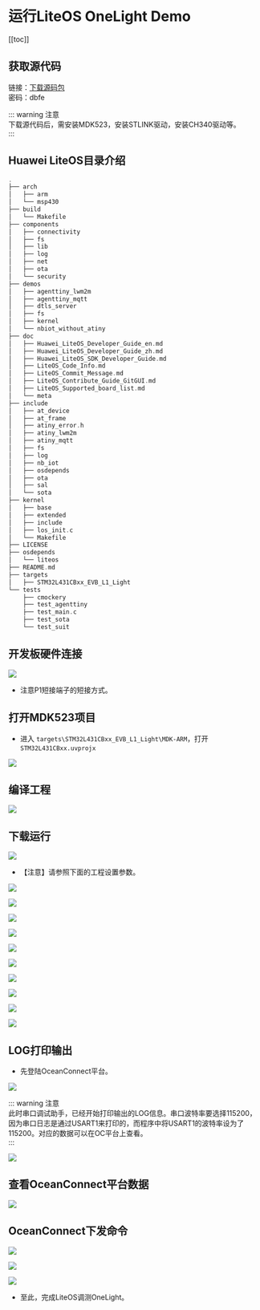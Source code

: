# 运行LiteOS OneLight Demo

[[toc]]


## 获取源代码

链接：[下载源码包](https://pan.baidu.com/s/1qdbxR2MlUxfDI01bX4q27g)  
密码：dbfe  

::: warning 注意  
下载源代码后，需安装MDK523，安装STLINK驱动，安装CH340驱动等。    
:::  

## Huawei LiteOS目录介绍

```C
.
├── arch
│   ├── arm
│   └── msp430
├── build
│   └── Makefile
├── components
│   ├── connectivity
│   ├── fs
│   ├── lib
│   ├── log
│   ├── net
│   ├── ota
│   └── security
├── demos
│   ├── agenttiny_lwm2m
│   ├── agenttiny_mqtt
│   ├── dtls_server
│   ├── fs
│   ├── kernel
│   └── nbiot_without_atiny
├── doc
│   ├── Huawei_LiteOS_Developer_Guide_en.md
│   ├── Huawei_LiteOS_Developer_Guide_zh.md
│   ├── Huawei_LiteOS_SDK_Developer_Guide.md
│   ├── LiteOS_Code_Info.md
│   ├── LiteOS_Commit_Message.md
│   ├── LiteOS_Contribute_Guide_GitGUI.md
│   ├── LiteOS_Supported_board_list.md
│   └── meta
├── include
│   ├── at_device
│   ├── at_frame
│   ├── atiny_error.h
│   ├── atiny_lwm2m
│   ├── atiny_mqtt
│   ├── fs
│   ├── log
│   ├── nb_iot
│   ├── osdepends
│   ├── ota
│   ├── sal
│   └── sota
├── kernel
│   ├── base
│   ├── extended
│   ├── include
│   ├── los_init.c
│   └── Makefile
├── LICENSE
├── osdepends
│   └── liteos
├── README.md
├── targets
│   ├── STM32L431CBxx_EVB_L1_Light
└── tests
    ├── cmockery
    ├── test_agenttiny
    ├── test_main.c
    ├── test_sota
    └── test_suit

```

## 开发板硬件连接

![](./pic/onelight_demo1.png)

- 注意P1短接端子的短接方式。

## 打开MDK523项目

- 进入 `targets\STM32L431CBxx_EVB_L1_Light\MDK-ARM`，打开 `STM32L431CBxx.uvprojx`  

![](./pic/onelight_demo2.png)

## 编译工程

![](./pic/onelight_demo3.png)

## 下载运行

![](./pic/onelight_demo4.png)

- 【注意】请参照下面的工程设置参数。

![](./pic/onelight_demo5.png)

![](./pic/onelight_demo6.png)

![](./pic/onelight_demo7.png)

![](./pic/onelight_demo8.png)

![](./pic/onelight_demo9.png)

![](./pic/onelight_demo10.png)

![](./pic/onelight_demo11.png)

![](./pic/onelight_demo12.png)

![](./pic/onelight_demo13.png)

![](./pic/onelight_demo14.png)

## LOG打印输出

- 先登陆OceanConnect平台。

![](./pic/onelight_demo15.png)

::: warning 注意  
此时串口调试助手，已经开始打印输出的LOG信息。串口波特率要选择115200，因为串口日志是通过USART1来打印的，而程序中将USART1的波特率设为了115200。对应的数据可以在OC平台上查看。  
:::   

![](./pic/onelight_demo16.png)

## 查看OceanConnect平台数据

![](./pic/onelight_demo17.png)

## OceanConnect下发命令

![](./pic/onelight_demo18.png)

![](./pic/onelight_demo19.png)

![](./pic/onelight_demo20.png)

- 至此，完成LiteOS调测OneLight。



